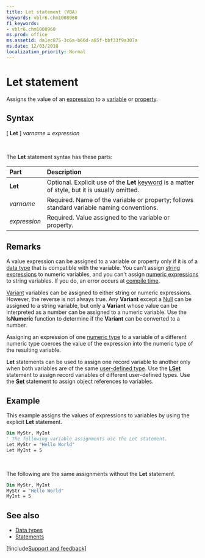 ```yaml
---
title: Let statement (VBA)
keywords: vblr6.chm1008960
f1_keywords:
- vblr6.chm1008960
ms.prod: office
ms.assetid: da1ec875-3c6a-b66d-a85f-bbf33f9a307a
ms.date: 12/03/2018
localization_priority: Normal
---
```



# Let statement

Assigns the value of an [expression](../../Glossary/vbe-glossary.md#expression) to a [variable](../../Glossary/vbe-glossary.md#variable) or [property](../../Glossary/vbe-glossary.md#property).

## Syntax

[ **Let** ] _varname_ **=** _expression_

<br/>

The **Let** statement syntax has these parts:

|Part|Description|
|:-----|:-----|
|**Let**|Optional. Explicit use of the **Let** [keyword](../../Glossary/vbe-glossary.md#keyword) is a matter of style, but it is usually omitted.|
| _varname_|Required. Name of the variable or property; follows standard variable naming conventions.|
| _expression_|Required. Value assigned to the variable or property.|

## Remarks

A value expression can be assigned to a variable or property only if it is of a [data type](../../Glossary/vbe-glossary.md#data-type) that is compatible with the variable. You can't assign [string expressions](../../Glossary/vbe-glossary.md#string-expression) to numeric variables, and you can't assign [numeric expressions](../../Glossary/vbe-glossary.md#numeric-expression) to string variables. If you do, an error occurs at [compile time](../../Glossary/vbe-glossary.md#compile-time).

[Variant](../../Glossary/vbe-glossary.md#variant-data-type) variables can be assigned to either string or numeric expressions. However, the reverse is not always true. Any **Variant** except a [Null](../../Glossary/vbe-glossary.md#null) can be assigned to a string variable, but only a **Variant** whose value can be interpreted as a number can be assigned to a numeric variable. Use the **IsNumeric** function to determine if the **Variant** can be converted to a number.

Assigning an expression of one [numeric type](../../Glossary/vbe-glossary.md#numeric-type) to a variable of a different numeric type coerces the value of the expression into the numeric type of the resulting variable.

**Let** statements can be used to assign one record variable to another only when both variables are of the same [user-defined type](../../Glossary/vbe-glossary.md#user-defined-type). Use the **[LSet](lset-statement.md)** statement to assign record variables of different user-defined types. Use the **[Set](set-statement.md)** statement to assign object references to variables.

## Example

This example assigns the values of expressions to variables by using the explicit **Let** statement.

```vb
Dim MyStr, MyInt 
' The following variable assignments use the Let statement. 
Let MyStr = "Hello World" 
Let MyInt = 5 

```

<br/>

The following are the same assignments without the **Let** statement.

```vb
Dim MyStr, MyInt 
MyStr = "Hello World" 
MyInt = 5 

```


## See also

- [Data types](data-type-summary.md)
- [Statements](../statements.md)

[!include[Support and feedback](~/includes/feedback-boilerplate.md)]
